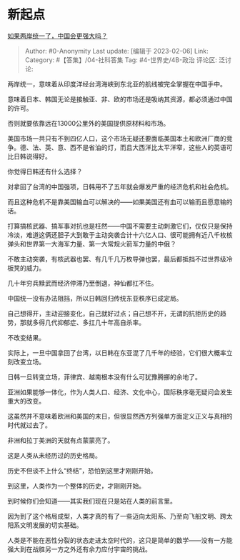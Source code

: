 # 新起点
[如果两岸统一了，中国会更强大吗？](https://www.zhihu.com/question/65438690/answer/2879874655)

> Author: #0-Anonymity
> Last update: [编辑于 2023-02-06]
> Link:
> Category: #【答集】/04-社科答集
> Tag: #4-世界史/4B-政治
> 评论区:
> 泛讨论:

两岸统一，意味着从印度洋经台湾海峡到东北亚的航线被完全掌握在中国手中。

意味着日本、韩国无论是接触亚、非、欧的市场还是吸纳其资源，都必须通过中国的许可。

否则就要依靠远在13000公里外的美国提供原材料和市场。

美国市场一共只有不到四亿人口，这个市场无疑还要面临美国本土和欧洲厂商的竞争。德、法、英、意、西不是省油的灯，而且大西洋比太平洋窄，这些人的英语可比日韩说得好。

你觉得日韩还有什么选择？

对拿回了台湾的中国强项，日韩用不了五年就会爆发严重的经济危机和社会危机。

而且这种危机不是靠美国输血可以解决的——如果美国还有血可以输而且愿意输的话。

打算搞核武器、搞军事对抗也是枉然——中国不需要主动刺激它们，仅仅只是保持冷淡，难道这俩还胆子大到敢于主动突袭合计十六亿人口、很可能拥有近八千枚核弹头和世界第一大海军力量、第一大常规火箭军力量的中俄？

不敢主动突袭，有核武器也罢、有几千几万枚导弹也罢，最后都抵挡不过世界级冷板凳的威力。

几十年穷兵黩武而经济停滞乃至倒退，神仙都扛不住。

中国统一没有办法阻挡，所以日韩回归传统东亚秩序已成定局。

自己想得开，主动迎接变化，自己就好过点；自己想不开，无谓的抗拒历史的趋势，那就多得几代抑郁症、多扛几十年高自杀率。

不改变结果。

实际上，一旦中国拿回了台湾，以日韩在东亚混了几千年的经验，它们很大概率立刻改变立场。

日韩一旦转变立场，菲律宾、越南根本没有什么可犹豫腾挪的余地了。

亚洲如果能够一体化，作为人类人口、经济、文化中心，国际秩序毫无疑问会发生重大的改变。

这虽然并不意味着欧洲和美国的末日，但很显然西方列强单方面定义正义与真相的时代就过去了。

非洲和拉丁美洲的天就有点蒙蒙亮了。

这是人类从未经历过的历史格局。

历史不但谈不上什么“终结”，恐怕到这里才刚刚开始。

到这里，人类作为一个整体的历史，才刚刚开始。

到时候你们会知道——其实我们现在只是站在人类的前言里。

因为到了这个格局成型，人类才真的有了一些迈向太阳系、乃至向飞船文明、跨太阳系文明发展的切实基础。

人类是不能在恶性分裂的状态走进太空时代的，这只是简单的数学——没有一方能强大到在战胜另一方之外还有余力应付宇宙的挑战。
